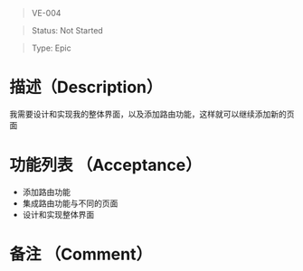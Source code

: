 > VE-004

> Status: Not Started

> Type: Epic

# 描述（Description）
我需要设计和实现我的整体界面，以及添加路由功能，这样就可以继续添加新的页面

# 功能列表 （Acceptance）
* 添加路由功能
* 集成路由功能与不同的页面
* 设计和实现整体界面

# 备注 （Comment）


